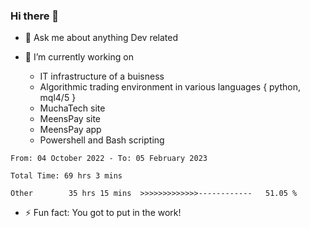 ### Hi there 👋

- 💬 Ask me about anything Dev related

- 🔭 I’m currently working on 
     - IT infrastructure of a buisness
     - Algorithmic trading environment in various languages { python, mql4/5 }
     - MuchaTech site
     - MeensPay site
     - MeensPay app
     - Powershell and Bash scripting 
 
 
<!--START_SECTION:waka-->

```text
From: 04 October 2022 - To: 05 February 2023

Total Time: 69 hrs 3 mins

Other        35 hrs 15 mins  >>>>>>>>>>>>>------------   51.05 %
```

<!--END_SECTION:waka-->


- ⚡ Fun fact: You got to put in the work!

<!--
**oswaldmotape/oswaldmotape** is a ✨ _special_ ✨ repository because its `README.md` (this file) appears on your GitHub profile.

Here are some ideas to get you started:

- 🔭 I’m currently working on ...
- 🌱 I’m currently learning ...
- 👯 I’m looking to collaborate on ...
- 🤔 I’m looking for help with ...
- 💬 Ask me about ...
- 📫 How to reach me: ...
- 😄 Pronouns: ...
- ⚡ Fun fact: ...
-->
